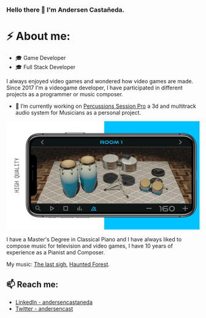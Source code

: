 ### Hello there 👋 I'm Andersen Castañeda.

# ⚡ About me:
 - 🎓 Game Developer
 - 🎓 Full Stack Developer

I always enjoyed video games and wondered how video games are made. Since 2017 I'm a videogame developer, I have participated in different projects as a programmer or music composer.

- 🔭 I’m currently working on [Percussions Session Pro](https://apps.apple.com/app/percussions-session/id1444056539) a 3d and multitrack audio system for Musicians as a personal project.
<img src="https://github.com/AndersenCastaneda/AndersenCastaneda/blob/master/percussions_session_pro.png" width="950px">

I have a Master's Degree in Classical Piano and I have always liked to compose music for television and video games, I have 10 years of experience as a Pianist and Composer.

My music: [The last sigh](https://soundcloud.com/andersencastaneda/the-last-sigh), [Haunted Forest](https://soundcloud.com/andersencastaneda/forest).

## 📫 Reach me:
  * [LinkedIn - andersencastaneda](https://www.linkedin.com/in/andersencastaneda/)
  * [Twitter - andersencast](https://twitter.com/andersencast)
